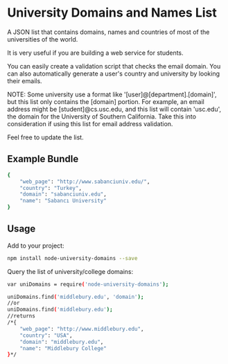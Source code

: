 University Domains and Names List
=================================

A JSON list that contains domains, names and countries of most of the universities of the world.

It is very useful if you are building a web service for students.

You can easily create a validation script that checks the email domain. You can also automatically generate a user's country and university by looking their emails.

NOTE: Some university use a format like '[user]@[department].[domain]', but this list only contains the [domain] portion. For example, an email address might be [student]@cs.usc.edu, and this list will contain 'usc.edu', the domain for the University of Southern California. Take this into consideration if using this list for email address validation.

Feel free to update the list.

Example Bundle
--------------

```bash
{
    "web_page": "http://www.sabanciuniv.edu/",
    "country": "Turkey",
    "domain": "sabanciuniv.edu",
    "name": "Sabancı University"
}
```

Usage
------

Add to your project:
```bash
npm install node-university-domains --save
```
Query the list of university/college domains:
```bash
var uniDomains = require('node-university-domains');

uniDomains.find('middlebury.edu', 'domain');
//or
uniDomains.find('middlebury.edu');
//returns
/*{
    "web_page": "http://www.middlebury.edu",
    "country": "USA",
    "domain": "middlebury.edu",
    "name": "Middlebury College"
}*/
```